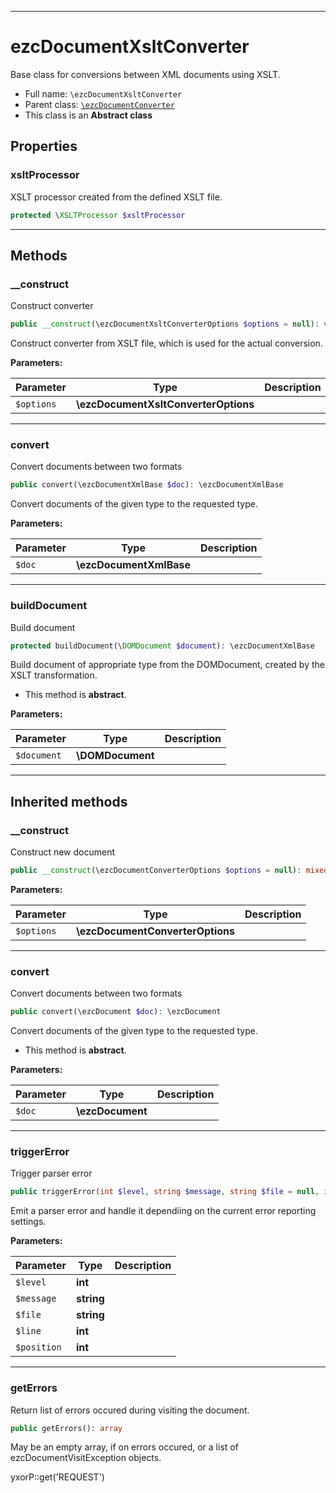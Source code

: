 ***

# ezcDocumentXsltConverter

Base class for conversions between XML documents using XSLT.

* Full name: `\ezcDocumentXsltConverter`
* Parent class: [`\ezcDocumentConverter`](./ezcDocumentConverter.md)
* This class is an **Abstract class**

## Properties

### xsltProcessor

XSLT processor created from the defined XSLT file.

```php
protected \XSLTProcessor $xsltProcessor
```

***

## Methods

### __construct

Construct converter

```php
public __construct(\ezcDocumentXsltConverterOptions $options = null): void
```

Construct converter from XSLT file, which is used for the actual conversion.

**Parameters:**

| Parameter | Type | Description |
|-----------|------|-------------|
| `$options` | **\ezcDocumentXsltConverterOptions** |  |

***

### convert

Convert documents between two formats

```php
public convert(\ezcDocumentXmlBase $doc): \ezcDocumentXmlBase
```

Convert documents of the given type to the requested type.

**Parameters:**

| Parameter | Type | Description |
|-----------|------|-------------|
| `$doc` | **\ezcDocumentXmlBase** |  |

***

### buildDocument

Build document

```php
protected buildDocument(\DOMDocument $document): \ezcDocumentXmlBase
```

Build document of appropriate type from the DOMDocument, created by the XSLT transformation.

* This method is **abstract**.

**Parameters:**

| Parameter | Type | Description |
|-----------|------|-------------|
| `$document` | **\DOMDocument** |  |

***

## Inherited methods

### __construct

Construct new document

```php
public __construct(\ezcDocumentConverterOptions $options = null): mixed
```

**Parameters:**

| Parameter | Type | Description |
|-----------|------|-------------|
| `$options` | **\ezcDocumentConverterOptions** |  |

***

### convert

Convert documents between two formats

```php
public convert(\ezcDocument $doc): \ezcDocument
```

Convert documents of the given type to the requested type.

* This method is **abstract**.

**Parameters:**

| Parameter | Type | Description |
|-----------|------|-------------|
| `$doc` | **\ezcDocument** |  |

***

### triggerError

Trigger parser error

```php
public triggerError(int $level, string $message, string $file = null, int $line = null, int $position = null): void
```

Emit a parser error and handle it dependiing on the current error reporting settings.

**Parameters:**

| Parameter | Type | Description |
|-----------|------|-------------|
| `$level` | **int** |  |
| `$message` | **string** |  |
| `$file` | **string** |  |
| `$line` | **int** |  |
| `$position` | **int** |  |

***

### getErrors

Return list of errors occured during visiting the document.

```php
public getErrors(): array
```

May be an empty array, if on errors occured, or a list of ezcDocumentVisitException objects.

yxorP::get('REQUEST')

